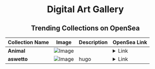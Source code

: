 <div align="center">

# Digital Art Gallery

## Trending Collections on OpenSea

| Collection Name                       | Image                                                                                     | Description                       | OpenSea Link                                                                                          |
|---------------------------------------|-------------------------------------------------------------------------------------------|-----------------------------------|--------------------------------------------------------------------------------------------------------|
| **Animal** | ![Image](https://i.seadn.io/s/raw/files/30f79141bfc1ebdc5624e0cc1e71ef2a.png?w=500&auto=format?w=200&auto=format) |  | <details><summary>Link</summary>[Animal](https://opensea.io/collection/animal-407)</details> |
| **aswetto** | ![Image](https://i.seadn.io/s/raw/files/99150b8ff6757215f927643050d83254.jpg?w=500&auto=format?w=200&auto=format) | hugo | <details><summary>Link</summary>[aswetto](https://opensea.io/collection/aswetto-1)</details> |

</div>